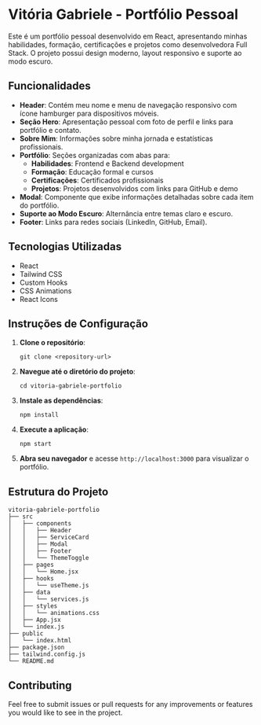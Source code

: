 # Vitória Gabriele - Portfólio Pessoal

Este é um portfólio pessoal desenvolvido em React, apresentando minhas habilidades, formação, certificações e projetos como desenvolvedora Full Stack. O projeto possui design moderno, layout responsivo e suporte ao modo escuro.

## Funcionalidades

- **Header**: Contém meu nome e menu de navegação responsivo com ícone hamburger para dispositivos móveis.
- **Seção Hero**: Apresentação pessoal com foto de perfil e links para portfólio e contato.
- **Sobre Mim**: Informações sobre minha jornada e estatísticas profissionais.
- **Portfólio**: Seções organizadas com abas para:
  - **Habilidades**: Frontend e Backend development
  - **Formação**: Educação formal e cursos
  - **Certificações**: Certificados profissionais
  - **Projetos**: Projetos desenvolvidos com links para GitHub e demo
- **Modal**: Componente que exibe informações detalhadas sobre cada item do portfólio.
- **Suporte ao Modo Escuro**: Alternância entre temas claro e escuro.
- **Footer**: Links para redes sociais (LinkedIn, GitHub, Email).

## Tecnologias Utilizadas

- React
- Tailwind CSS
- Custom Hooks
- CSS Animations
- React Icons

## Instruções de Configuração

1. **Clone o repositório**:
   ```
   git clone <repository-url>
   ```

2. **Navegue até o diretório do projeto**:
   ```
   cd vitoria-gabriele-portfolio
   ```

3. **Instale as dependências**:
   ```
   npm install
   ```

4. **Execute a aplicação**:
   ```
   npm start
   ```

5. **Abra seu navegador** e acesse `http://localhost:3000` para visualizar o portfólio.

## Estrutura do Projeto

```
vitoria-gabriele-portfolio
├── src
│   ├── components
│   │   ├── Header
│   │   ├── ServiceCard
│   │   ├── Modal
│   │   ├── Footer
│   │   └── ThemeToggle
│   ├── pages
│   │   └── Home.jsx
│   ├── hooks
│   │   └── useTheme.js
│   ├── data
│   │   └── services.js
│   ├── styles
│   │   └── animations.css
│   ├── App.jsx
│   └── index.js
├── public
│   └── index.html
├── package.json
├── tailwind.config.js
└── README.md
```

## Contributing

Feel free to submit issues or pull requests for any improvements or features you would like to see in the project.